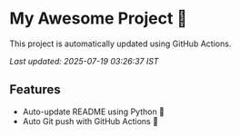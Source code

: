 # My Awesome Project 🚀

This project is automatically updated using GitHub Actions.

_Last updated: 2025-07-19 03:26:37 IST_

## Features
- Auto-update README using Python 🐍
- Auto Git push with GitHub Actions 🤖
